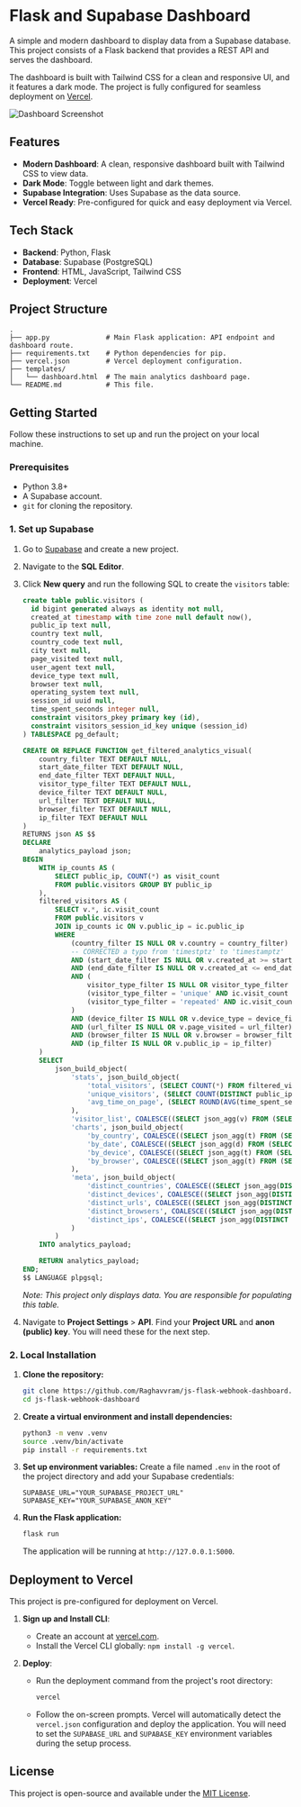 # Flask and Supabase Dashboard

A simple and modern dashboard to display data from a Supabase database. This project consists of a Flask backend that provides a REST API and serves the dashboard.

The dashboard is built with Tailwind CSS for a clean and responsive UI, and it features a dark mode. The project is fully configured for seamless deployment on [Vercel](https://vercel.com/).

![Dashboard Screenshot](https://i.imgur.com/your-screenshot.png) <!-- Replace with a real screenshot URL -->

## Features

- **Modern Dashboard**: A clean, responsive dashboard built with Tailwind CSS to view data.
- **Dark Mode**: Toggle between light and dark themes.
- **Supabase Integration**: Uses Supabase as the data source.
- **Vercel Ready**: Pre-configured for quick and easy deployment via Vercel.

## Tech Stack

- **Backend**: Python, Flask
- **Database**: Supabase (PostgreSQL)
- **Frontend**: HTML, JavaScript, Tailwind CSS
- **Deployment**: Vercel

## Project Structure

```
.
├── app.py              # Main Flask application: API endpoint and dashboard route.
├── requirements.txt    # Python dependencies for pip.
├── vercel.json         # Vercel deployment configuration.
├── templates/
│   └── dashboard.html  # The main analytics dashboard page.
└── README.md           # This file.
```

## Getting Started

Follow these instructions to set up and run the project on your local machine.

### Prerequisites

- Python 3.8+
- A Supabase account.
- `git` for cloning the repository.

### 1. Set up Supabase

1.  Go to [Supabase](https://supabase.com/) and create a new project.
2.  Navigate to the **SQL Editor**.
3.  Click **New query** and run the following SQL to create the `visitors` table:
    ```sql
    create table public.visitors (
      id bigint generated always as identity not null,
      created_at timestamp with time zone null default now(),
      public_ip text null,
      country text null,
      country_code text null,
      city text null,
      page_visited text null,
      user_agent text null,
      device_type text null,
      browser text null,
      operating_system text null,
      session_id uuid null,
      time_spent_seconds integer null,
      constraint visitors_pkey primary key (id),
      constraint visitors_session_id_key unique (session_id)
    ) TABLESPACE pg_default;
    ```
    ```sql
    CREATE OR REPLACE FUNCTION get_filtered_analytics_visual(
        country_filter TEXT DEFAULT NULL,
        start_date_filter TEXT DEFAULT NULL,
        end_date_filter TEXT DEFAULT NULL,
        visitor_type_filter TEXT DEFAULT NULL,
        device_filter TEXT DEFAULT NULL,
        url_filter TEXT DEFAULT NULL,
        browser_filter TEXT DEFAULT NULL,
        ip_filter TEXT DEFAULT NULL
    )
    RETURNS json AS $$
    DECLARE
        analytics_payload json;
    BEGIN
        WITH ip_counts AS (
            SELECT public_ip, COUNT(*) as visit_count
            FROM public.visitors GROUP BY public_ip
        ),
        filtered_visitors AS (
            SELECT v.*, ic.visit_count
            FROM public.visitors v
            JOIN ip_counts ic ON v.public_ip = ic.public_ip
            WHERE
                (country_filter IS NULL OR v.country = country_filter)
                -- CORRECTED a typo from 'timestptz' to 'timestamptz'
                AND (start_date_filter IS NULL OR v.created_at >= start_date_filter::timestamptz)
                AND (end_date_filter IS NULL OR v.created_at <= end_date_filter::timestamptz)
                AND (
                    visitor_type_filter IS NULL OR visitor_type_filter = 'all' OR
                    (visitor_type_filter = 'unique' AND ic.visit_count = 1) OR
                    (visitor_type_filter = 'repeated' AND ic.visit_count > 1)
                )
                AND (device_filter IS NULL OR v.device_type = device_filter)
                AND (url_filter IS NULL OR v.page_visited = url_filter)
                AND (browser_filter IS NULL OR v.browser = browser_filter)
                AND (ip_filter IS NULL OR v.public_ip = ip_filter)
        )
        SELECT
            json_build_object(
                'stats', json_build_object(
                    'total_visitors', (SELECT COUNT(*) FROM filtered_visitors),
                    'unique_visitors', (SELECT COUNT(DISTINCT public_ip) FROM filtered_visitors),
                    'avg_time_on_page', (SELECT ROUND(AVG(time_spent_seconds)) FROM filtered_visitors WHERE time_spent_seconds IS NOT NULL)
                ),
                'visitor_list', COALESCE((SELECT json_agg(v) FROM (SELECT * FROM filtered_visitors ORDER BY created_at DESC LIMIT 100) v), '[]'),
                'charts', json_build_object(
                    'by_country', COALESCE((SELECT json_agg(t) FROM (SELECT country_code as id, COUNT(*) as value FROM filtered_visitors WHERE country_code IS NOT NULL GROUP BY country_code ORDER BY value DESC) t), '[]'),
                    'by_date', COALESCE((SELECT json_agg(d) FROM (SELECT created_at::date AS date, COUNT(*) AS count FROM filtered_visitors GROUP BY date ORDER BY date ASC) d), '[]'),
                    'by_device', COALESCE((SELECT json_agg(t) FROM (SELECT device_type, COUNT(*) as count FROM filtered_visitors WHERE device_type IS NOT NULL GROUP BY device_type ORDER BY count DESC) t), '[]'),
                    'by_browser', COALESCE((SELECT json_agg(t) FROM (SELECT browser, COUNT(*) as count FROM filtered_visitors WHERE browser IS NOT NULL GROUP BY browser ORDER BY count DESC LIMIT 5) t), '[]')
                ),
                'meta', json_build_object(
                    'distinct_countries', COALESCE((SELECT json_agg(DISTINCT country) FROM public.visitors WHERE country IS NOT NULL), '[]'),
                    'distinct_devices', COALESCE((SELECT json_agg(DISTINCT device_type) FROM public.visitors WHERE device_type IS NOT NULL), '[]'),
                    'distinct_urls', COALESCE((SELECT json_agg(DISTINCT page_visited) FROM public.visitors WHERE page_visited IS NOT NULL), '[]'),
                    'distinct_browsers', COALESCE((SELECT json_agg(DISTINCT browser) FROM public.visitors WHERE browser IS NOT NULL), '[]'),
                    'distinct_ips', COALESCE((SELECT json_agg(DISTINCT public_ip) FROM public.visitors WHERE public_ip IS NOT NULL), '[]')
                )
            )
        INTO analytics_payload;
    
        RETURN analytics_payload;
    END;
    $$ LANGUAGE plpgsql;
    ```
    *Note: This project only displays data. You are responsible for populating this table.*

4.  Navigate to **Project Settings** > **API**. Find your **Project URL** and **anon (public) key**. You will need these for the next step.

### 2. Local Installation

1.  **Clone the repository:**
    ```bash
    git clone https://github.com/Raghavvram/js-flask-webhook-dashboard.git
    cd js-flask-webhook-dashboard
    ```

2.  **Create a virtual environment and install dependencies:**
    ```bash
    python3 -m venv .venv
    source .venv/bin/activate
    pip install -r requirements.txt
    ```

3.  **Set up environment variables:**
    Create a file named `.env` in the root of the project directory and add your Supabase credentials:
    ```
    SUPABASE_URL="YOUR_SUPABASE_PROJECT_URL"
    SUPABASE_KEY="YOUR_SUPABASE_ANON_KEY"
    ```

4.  **Run the Flask application:**
    ```bash
    flask run
    ```
    The application will be running at `http://127.0.0.1:5000`.

## Deployment to Vercel

This project is pre-configured for deployment on Vercel.

1.  **Sign up and Install CLI**:
    - Create an account at [vercel.com](https://vercel.com/).
    - Install the Vercel CLI globally: `npm install -g vercel`.

2.  **Deploy**:
    - Run the deployment command from the project's root directory:
      ```bash
      vercel
      ```
    - Follow the on-screen prompts. Vercel will automatically detect the `vercel.json` configuration and deploy the application. You will need to set the `SUPABASE_URL` and `SUPABASE_KEY` environment variables during the setup process.

## License

This project is open-source and available under the [MIT License](LICENSE).
